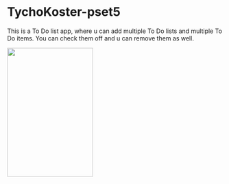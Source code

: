 # TychoKoster-pset5
This is a To Do list app, where u can add multiple To Do lists and multiple To Do items. You can check them off and u can remove them as well.

<img src="(https://cloud.githubusercontent.com/assets/22144808/19242892/88958962-8f15-11e6-8c1a-b2de59136ade.png)" width="200" height="300" />
